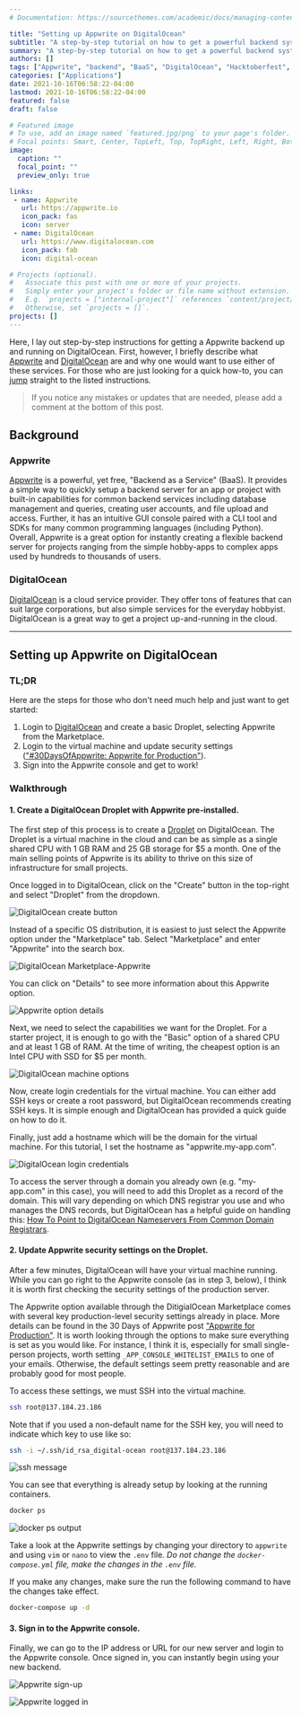 ```yaml
---
# Documentation: https://sourcethemes.com/academic/docs/managing-content/

title: "Setting up Appwrite on DigitalOcean"
subtitle: "A step-by-step tutorial on how to get a powerful backend system up and running on Digital Ocean."
summary: "A step-by-step tutorial on how to get a powerful backend system up and running on Digital Ocean."
authors: []
tags: ["Appwrite", "backend", "BaaS", "DigitalOcean", "Hacktoberfest", "tutorial"]
categories: ["Applications"]
date: 2021-10-16T06:58:22-04:00
lastmod: 2021-10-16T06:58:22-04:00
featured: false
draft: false

# Featured image
# To use, add an image named `featured.jpg/png` to your page's folder.
# Focal points: Smart, Center, TopLeft, Top, TopRight, Left, Right, BottomLeft, Bottom, BottomRight.
image:
  caption: ""
  focal_point: ""
  preview_only: true

links:
 - name: Appwrite
   url: https://appwrite.io
   icon_pack: fas
   icon: server
 - name: DigitalOcean
   url: https://www.digitalocean.com
   icon_pack: fab
   icon: digital-ocean

# Projects (optional).
#   Associate this post with one or more of your projects.
#   Simply enter your project's folder or file name without extension.
#   E.g. `projects = ["internal-project"]` references `content/project/deep-learning/index.md`.
#   Otherwise, set `projects = []`.
projects: []
---
```


Here, I lay out step-by-step instructions for getting a Appwrite backend up and running on DigitalOcean.
First, however, I briefly describe what [Appwrite](https://appwrite.io) and [DigitalOcean](https://appwrite.io) are and why one would want to use either of these services.
For those who are just looking for a quick how-to, you can [jump](#tldr) straight to the listed instructions.

> If you notice any mistakes or updates that are needed, please add a comment at the bottom of this post.

## Background

### Appwrite

[Appwrite](https://appwrite.io) is a powerful, yet free, "Backend as a Service" (BaaS).
It provides a simple way to quickly setup a backend server for an app or project with built-in capabilities for common backend services including database management and queries, creating user accounts, and file upload and access.
Further, it has an intuitive GUI console paired with a CLI tool and SDKs for many common programming languages (including Python).
Overall, Appwrite is a great option for instantly creating a flexible backend server for projects ranging from the simple hobby-apps to complex apps used by hundreds to thousands of users.

### DigitalOcean

[DigitalOcean](https://www.digitalocean.com) is a cloud service provider.
They offer tons of features that can suit large corporations, but also simple services for the everyday hobbyist.
DigitalOcean is a great way to get a project up-and-running in the cloud.

---

## Setting up Appwrite on DigitalOcean

### TL;DR

Here are the steps for those who don't need much help and just want to get started:

1. Login to [DigitalOcean](https://www.digitalocean.com) and create a basic Droplet, selecting Appwrite from the Marketplace.
2. Login to the virtual machine and update security settings (["#30DaysOfAppwrite: Appwrite for Production"](https://dev.to/appwrite/30daysofappwrite-appwrite-for-production-56hi)).
3. Sign into the Appwrite console and get to work!

### Walkthrough

#### 1. Create a DigitalOcean Droplet with Appwrite pre-installed.

The first step of this process is to create a [Droplet](https://www.digitalocean.com/products/droplets/) on DigitalOcean.
The Droplet is a virtual machine in the cloud and can be as simple as a single shared CPU with 1 GB RAM and 25 GB storage for \$5 a month.
One of the main selling points of Appwrite is its ability to thrive on this size of infrastructure for small projects.

Once logged in to DigitalOcean, click on the "Create" button in the top-right and select "Droplet" from the dropdown.

![DigitalOcean create button](assets/01_setup-droplet/create.png)

Instead of a specific OS distribution, it is easiest to just select the Appwrite option under the "Marketplace" tab.
Select "Marketplace" and enter "Appwrite" into the search box.

![DigitalOcean Marketplace-Appwrite](assets/01_setup-droplet/marketplace-appwrite.png)

You can click on "Details" to see more information about this Appwrite option.

![Appwrite option details](assets/01_setup-droplet/appwrite-details.png)

Next, we need to select the capabilities we want for the Droplet.
For a starter project, it is enough to go with the "Basic" option of a shared CPU and at least 1 GB of RAM.
At the time of writing, the cheapest option is an Intel CPU with SSD for \$5 per month.

![DigitalOcean machine options](assets/01_setup-droplet/machine-options.png)

Now, create login credentials for the virtual machine.
You can either add SSH keys or create a root password, but DigitalOcean recommends creating SSH keys.
It is simple enough and DigitalOcean has provided a quick guide on how to do it.

Finally, just add a hostname which will be the domain for the virtual machine.
For this tutorial, I set the hostname as "appwrite.my-app.com".

![DigitalOcean login credentials](assets/01_setup-droplet/ssh-keys.png)

To access the server through a domain you already own (e.g. "my-app.com" in this case), you will need to add this Droplet as a record of the domain.
This will vary depending on which DNS registrar you use and who manages the DNS records, but DigitalOcean has a helpful guide on handling this: [How To Point to DigitalOcean Nameservers From Common Domain Registrars](https://www.digitalocean.com/community/tutorials/how-to-point-to-digitalocean-nameservers-from-common-domain-registrars).

#### 2. Update Appwrite security settings on the Droplet.

After a few minutes, DigitalOcean will have your virtual machine running.
While you can go right to the Appwrite console (as in step 3, below), I think it is worth first checking the security settings of the production server.

The Appwrite option available through the DitigialOcean Marketplace comes with several key production-level security settings already in place.
More details can be found in the 30 Days of Appwrite post ["Appwrite for Production"](https://dev.to/appwrite/30daysofappwrite-appwrite-for-production-56hi).
It is worth looking through the options to make sure everything is set as you would like.
For instance, I think it is, especially for small single-person projects, worth setting `_APP_CONSOLE_WHITELIST_EMAILS` to one of your emails.
Otherwise, the default settings seem pretty reasonable and are probably good for most people.

To access these settings, we must SSH into the virtual machine.

```bash
ssh root@137.184.23.186
```

Note that if you used a non-default name for the SSH key, you will need to indicate which key to use like so:

```bash
ssh -i ~/.ssh/id_rsa_digital-ocean root@137.184.23.186
```

![ssh message](assets/02_setup-appwrite/ssh-message.png)

You can see that everything is already setup by looking at the running containers.

```bash
docker ps
```

![docker ps output](assets/02_setup-appwrite/docker-ps.png)

Take a look at the Appwrite settings by changing your directory to `appwrite` and using `vim` or `nano` to view the `.env` file.
*Do not change the `docker-compose.yml` file, make the changes in the `.env` file.*

If you make any changes, make sure the run the following command to have the changes take effect.

```bash
docker-compose up -d
```

#### 3. Sign in to the Appwrite console.

Finally, we can go to the IP address or URL for our new server and login to the Appwrite console.
Once signed in, you can instantly begin using your new backend.

![Appwrite sign-up](assets/03_appwrite-console/appwrite-sign-up.png)

![Appwrite logged in](assets/03_appwrite-console/appwrite-logged-in.png)

